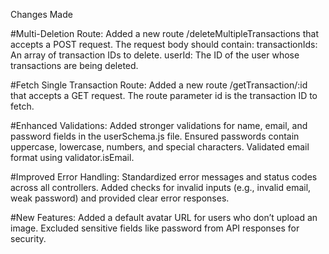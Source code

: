 Changes Made

#Multi-Deletion Route:
Added a new route /deleteMultipleTransactions that accepts a POST request.
The request body should contain:
transactionIds: An array of transaction IDs to delete.
userId: The ID of the user whose transactions are being deleted.


#Fetch Single Transaction Route:
Added a new route /getTransaction/:id that accepts a GET request.
The route parameter id is the transaction ID to fetch.


#Enhanced Validations:
Added stronger validations for name, email, and password fields in the userSchema.js file.
Ensured passwords contain uppercase, lowercase, numbers, and special characters.
Validated email format using validator.isEmail.

#Improved Error Handling:
Standardized error messages and status codes across all controllers.
Added checks for invalid inputs (e.g., invalid email, weak password) and provided clear error responses.

#New Features:
Added a default avatar URL for users who don’t upload an image.
Excluded sensitive fields like password from API responses for security.

